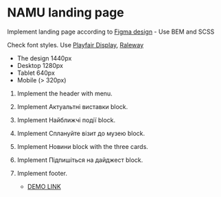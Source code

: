 # NAMU landing page
Implement landing page according to [Figma design](https://www.figma.com/file/HL3XGt5ZatvJoYBhOaWY5x/museum-prototype?node-id=323%3A1957) - Use BEM and SCSS

Check font styles. Use [Playfair Display](https://fonts.google.com/specimen/Playfair+Display?query=Playfair+Display), [Raleway](https://fonts.google.com/specimen/Raleway?query=Raleway)

- The design 1440px
- Desktop 1280px
- Tablet 640px
- Mobile (> 320px)

1. Implement the header with menu.
2. Implement Актуальтні виставки block.
3. Implement Найближчі події block.
4. Implement Сплануйте візит до музею block.
5. Implement Новини block with the three cards.
6. Implement Підпишіться на дайджест block.
7. Implement footer.

    - [DEMO LINK](https://PastolNapas.github.io/NAMU-landing/)
